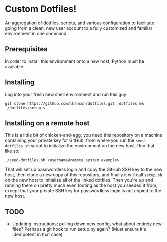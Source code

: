 Custom Dotfiles!
================

An aggregation of dotfiles, scripts, and various configuration to facilitate going from a clean,
new user account to a fully customized and familiar environment in one command.

Prerequisites
-------------

In order to install this environment onto a new host, Python must be available.

Installing
----------
Log into your fresh new shell environment and run this guy:

    git clone https://github.com/lhanson/dotfiles.git .dotfiles && ./dotfiles/setup.s

Installing on a remote host
------------------------

This is a little bit of chicken-and-egg; you need this repository on a machine containing
your private key for GitHub, from where you run the `seed-dotfiles.sh` script to initialize
the environment on the new host. Run that like so:

	./seed-dotfiles.sh <username@remote.system.example>

That will set up passwordless login and copy the GitHub SSH key to the new host, then
clone a new copy of this repository, and finally it will call `setup.sh` on the new host
to initialize all of the linked dotfiles. Then you're up and running there on pretty much
even footing as the host you seeded it from, except that your private SSH key for
passwordless login is not copied to the new host.

TODO
----

* Updating instructions; pulling down new config, what about entirely new files?
  Perhaps a git hook to run setup.py again? (Must ensure it's idempotent in that case)
